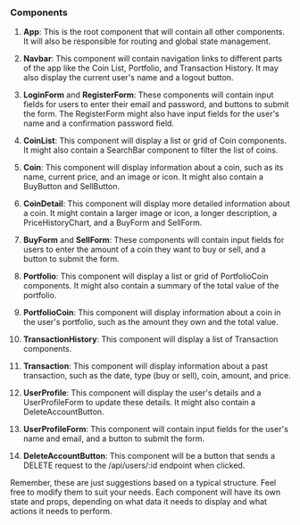 ### Components

1. **App**: This is the root component that will contain all other components. It will also be responsible for routing and global state management.

2. **Navbar**: This component will contain navigation links to different parts of the app like the Coin List, Portfolio, and Transaction History. It may also display the current user's name and a logout button.

3. **LoginForm** and **RegisterForm**: These components will contain input fields for users to enter their email and password, and buttons to submit the form. The RegisterForm might also have input fields for the user's name and a confirmation password field.

4. **CoinList**: This component will display a list or grid of Coin components. It might also contain a SearchBar component to filter the list of coins.

5. **Coin**: This component will display information about a coin, such as its name, current price, and an image or icon. It might also contain a BuyButton and SellButton.

6. **CoinDetail**: This component will display more detailed information about a coin. It might contain a larger image or icon, a longer description, a PriceHistoryChart, and a BuyForm and SellForm.

7. **BuyForm** and **SellForm**: These components will contain input fields for users to enter the amount of a coin they want to buy or sell, and a button to submit the form.

8. **Portfolio**: This component will display a list or grid of PortfolioCoin components. It might also contain a summary of the total value of the portfolio.

9. **PortfolioCoin**: This component will display information about a coin in the user's portfolio, such as the amount they own and the total value.

10. **TransactionHistory**: This component will display a list of Transaction components.

11. **Transaction**: This component will display information about a past transaction, such as the date, type (buy or sell), coin, amount, and price.

12. **UserProfile**: This component will display the user's details and a UserProfileForm to update these details. It might also contain a DeleteAccountButton.

13. **UserProfileForm**: This component will contain input fields for the user's name and email, and a button to submit the form.

14. **DeleteAccountButton**: This component will be a button that sends a DELETE request to the /api/users/:id endpoint when clicked.

Remember, these are just suggestions based on a typical structure. Feel free to modify them to suit your needs. Each component will have its own state and props, depending on what data it needs to display and what actions it needs to perform.